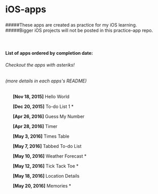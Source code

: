 # iOS-apps
### 
#####These apps are created as practice for my iOS learning.
#####Bigger iOS projects will not be posted in this practice-app repo.
   
<br />  

#####    
#### List of apps ordered by completion date:
###### Checkout the apps with asteriks!
###### (more details in each apps's README)

&nbsp;&nbsp;&nbsp;&nbsp;&nbsp;&nbsp;**[Nov 18, 2015]** Hello World  

&nbsp;&nbsp;&nbsp;&nbsp;&nbsp;&nbsp;**[Dec 20, 2015]** To-do List 1 *

&nbsp;&nbsp;&nbsp;&nbsp;&nbsp;&nbsp;**[Apr 26, 2016]** Guess My Number 

&nbsp;&nbsp;&nbsp;&nbsp;&nbsp;&nbsp;**[Apr 28, 2016]** Timer 

&nbsp;&nbsp;&nbsp;&nbsp;&nbsp;&nbsp;**[May  3, 2016]** Times Table 

&nbsp;&nbsp;&nbsp;&nbsp;&nbsp;&nbsp;**[May  7, 2016]** Tabbed To-do List 

&nbsp;&nbsp;&nbsp;&nbsp;&nbsp;&nbsp;**[May 10, 2016]** Weather Forecast *

&nbsp;&nbsp;&nbsp;&nbsp;&nbsp;&nbsp;**[May 12, 2016]** Tick Tack Toe *

&nbsp;&nbsp;&nbsp;&nbsp;&nbsp;&nbsp;**[May 18, 2016]** Location Details 

&nbsp;&nbsp;&nbsp;&nbsp;&nbsp;&nbsp;**[May 20, 2016]** Memories *

